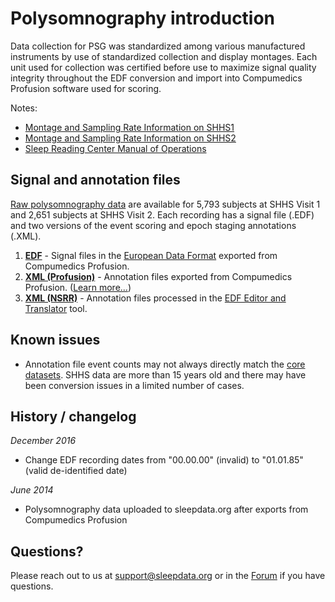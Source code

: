 # Polysomnography introduction

Data collection for PSG was standardized among various manufactured instruments by use of standardized collection and display montages. Each unit used for collection was certified before use to maximize signal quality integrity throughout the EDF conversion and import into Compumedics Profusion software used for scoring.

Notes:

- [Montage and Sampling Rate Information on SHHS1](:pages_path:/5-montage-and-sampling-rate-information-shhs1.md)
- [Montage and Sampling Rate Information on SHHS2](:pages_path:/5-montage-and-sampling-rate-information-shhs2.md)
- [Sleep Reading Center Manual of Operations](:pages_path:/mop/6-00-mop-toc.md)

## Signal and annotation files

[Raw polysomnography data](:files_path:/) are available for 5,793 subjects at SHHS Visit 1 and 2,651 subjects at SHHS Visit 2. Each recording has a signal file (.EDF) and two versions of the event scoring and epoch staging annotations (.XML).

1. **[EDF](:files_path:/edfs)** - Signal files in the [European Data Format](http://www.edfplus.info/) exported from Compumedics Profusion.
2. **[XML (Profusion)](:files_path:/annotations-events-profusion)** - Annotation files exported from Compumedics Profusion. ([Learn more...](https://github.com/nsrr/edf-editor-translator/wiki/Compumedics-Annotation-Format))
3. **[XML (NSRR)](:files_path:/annotations-events-nsrr)** - Annotation files processed in the [EDF Editor and Translator](https://www.sleepdata.org/community/tools/12) tool.

## Known issues

- Annotation file event counts may not always directly match the [core datasets](:files_path:/datasets). SHHS data are more than 15 years old and there may have been conversion issues in a limited number of cases.

## History / changelog

*December 2016*
- Change EDF recording dates from "00.00.00" (invalid) to "01.01.85" (valid de-identified date)

*June 2014*
- Polysomnography data uploaded to sleepdata.org after exports from Compumedics Profusion

## Questions?

Please reach out to us at support@sleepdata.org or in the [Forum](https://sleepdata.org/forum) if you have questions.
